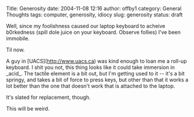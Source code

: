 Title: Generosity
date: 2004-11-08 12:16
author: offby1
category: General Thoughts
tags: computer, generosity, idiocy
slug: generosity
status: draft

Well, since my foolishness caused our laptop keyboard to acheive b0rkedness (spill dole juice on your keyboard. Observe follies) I\'ve been immobile.

Til now.

A guy in \[UACS\](<http://www.uacs.ca>) was kind enough to loan me a roll-up keyboard. I shit you not, this thing looks like it could take immersion in \_acid\_. The tactile element is a bit out, but I\'m getting used to it \-- it\'s a bit springy, and takes a bit of force to press keys, but other than that it works a lot better than the one that doesn\'t work that is attached to the laptop.

It\'s slated for replacement, though.

This will be weird.
